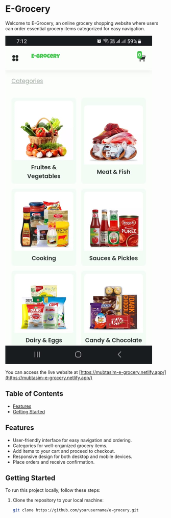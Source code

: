 # E-Grocery

Welcome to E-Grocery, an online grocery shopping website where users can order essential grocery items categorized for easy navigation.

![E-Grocery Screenshot](screenshot.png)

You can access the live website at [https://mubtasim-e-grocery.netlify.app/](https://mubtasim-e-grocery.netlify.app/)

## Table of Contents

- [Features](#features)
- [Getting Started](#getting-started)

## Features

- User-friendly interface for easy navigation and ordering.
- Categories for well-organized grocery items.
- Add items to your cart and proceed to checkout.
- Responsive design for both desktop and mobile devices.
- Place orders and receive confirmation.

## Getting Started

To run this project locally, follow these steps:

1. Clone the repository to your local machine:

   ```bash
   git clone https://github.com/yourusername/e-grocery.git
   ```
